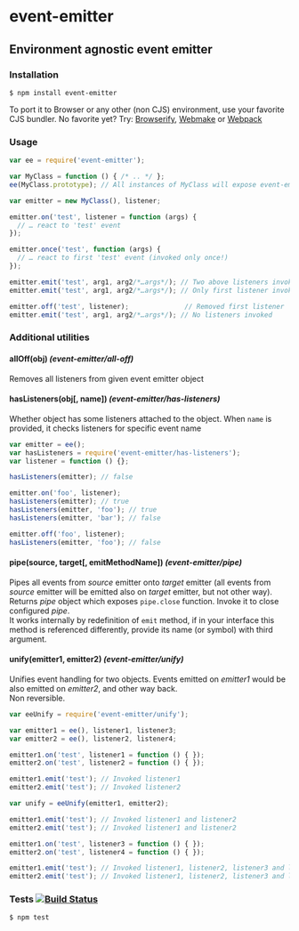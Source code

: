 # event-emitter
## Environment agnostic event emitter

### Installation

	$ npm install event-emitter

To port it to Browser or any other (non CJS) environment, use your favorite CJS bundler. No favorite yet? Try: [Browserify](http://browserify.org/), [Webmake](https://github.com/medikoo/modules-webmake) or [Webpack](http://webpack.github.io/)

### Usage

```javascript
var ee = require('event-emitter');

var MyClass = function () { /* .. */ };
ee(MyClass.prototype); // All instances of MyClass will expose event-emitter interface

var emitter = new MyClass(), listener;

emitter.on('test', listener = function (args) {
  // … react to 'test' event
});

emitter.once('test', function (args) {
  // … react to first 'test' event (invoked only once!)
});

emitter.emit('test', arg1, arg2/*…args*/); // Two above listeners invoked
emitter.emit('test', arg1, arg2/*…args*/); // Only first listener invoked

emitter.off('test', listener);              // Removed first listener
emitter.emit('test', arg1, arg2/*…args*/); // No listeners invoked
```
### Additional utilities

#### allOff(obj) _(event-emitter/all-off)_

Removes all listeners from given event emitter object

#### hasListeners(obj[, name]) _(event-emitter/has-listeners)_

Whether object has some listeners attached to the object.
When `name` is provided, it checks listeners for specific event name

```javascript
var emitter = ee();
var hasListeners = require('event-emitter/has-listeners');
var listener = function () {};

hasListeners(emitter); // false

emitter.on('foo', listener);
hasListeners(emitter); // true
hasListeners(emitter, 'foo'); // true
hasListeners(emitter, 'bar'); // false

emitter.off('foo', listener);
hasListeners(emitter, 'foo'); // false
```

#### pipe(source, target[, emitMethodName]) _(event-emitter/pipe)_

Pipes all events from _source_ emitter onto _target_ emitter (all events from _source_ emitter will be emitted also on _target_ emitter, but not other way).  
Returns _pipe_ object which exposes `pipe.close` function. Invoke it to close configured _pipe_.  
It works internally by redefinition of `emit` method, if in your interface this method is referenced differently, provide its name (or symbol) with third argument.

#### unify(emitter1, emitter2) _(event-emitter/unify)_

Unifies event handling for two objects. Events emitted on _emitter1_ would be also emitted on _emitter2_, and other way back.  
Non reversible.

```javascript
var eeUnify = require('event-emitter/unify');

var emitter1 = ee(), listener1, listener3;
var emitter2 = ee(), listener2, listener4;

emitter1.on('test', listener1 = function () { });
emitter2.on('test', listener2 = function () { });

emitter1.emit('test'); // Invoked listener1
emitter2.emit('test'); // Invoked listener2

var unify = eeUnify(emitter1, emitter2);

emitter1.emit('test'); // Invoked listener1 and listener2
emitter2.emit('test'); // Invoked listener1 and listener2

emitter1.on('test', listener3 = function () { });
emitter2.on('test', listener4 = function () { });

emitter1.emit('test'); // Invoked listener1, listener2, listener3 and listener4
emitter2.emit('test'); // Invoked listener1, listener2, listener3 and listener4
```

### Tests [![Build Status](https://travis-ci.org/medikoo/event-emitter.png)](https://travis-ci.org/medikoo/event-emitter)

	$ npm test
